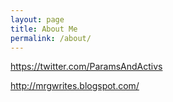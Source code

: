 ```yaml
---
layout: page
title: About Me
permalink: /about/
---
```


https://twitter.com/ParamsAndActivs

http://mrgwrites.blogspot.com/
